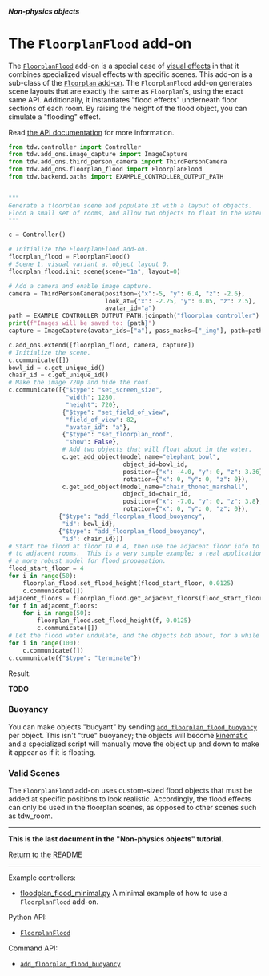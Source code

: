 ##### Non-physics objects

# The `FloorplanFlood` add-on

The [`FloorplanFlood`](../../python/add_ons/floorplan_flood.md) add-on is a special case of [visual effects](visual_effects.md) in that it combines specialized visual effects with specific scenes. This add-on is a sub-class of the [`Floorplan` add-on](../scene_setup_high_level/floorplans.md). The `FloorplanFlood` add-on generates scene layouts that are exactly the same as `Floorplan`'s, using the exact same API. Additionally, it instantiates "flood effects" underneath floor sections of each room. By raising the height of the flood object, you can simulate a "flooding" effect.

Read [the API documentation](../../python/add_ons/floorplan_flood.md) for more information.

```python
from tdw.controller import Controller
from tdw.add_ons.image_capture import ImageCapture
from tdw.add_ons.third_person_camera import ThirdPersonCamera
from tdw.add_ons.floorplan_flood import FloorplanFlood
from tdw.backend.paths import EXAMPLE_CONTROLLER_OUTPUT_PATH


"""
Generate a floorplan scene and populate it with a layout of objects.
Flood a small set of rooms, and allow two objects to float in the water.
"""

c = Controller()

# Initialize the FloorplanFlood add-on.
floorplan_flood = FloorplanFlood()
# Scene 1, visual variant a, object layout 0.
floorplan_flood.init_scene(scene="1a", layout=0)

# Add a camera and enable image capture.
camera = ThirdPersonCamera(position={"x":-5, "y": 6.4, "z": -2.6},
                           look_at={"x": -2.25, "y": 0.05, "z": 2.5},
                           avatar_id="a")
path = EXAMPLE_CONTROLLER_OUTPUT_PATH.joinpath("floorplan_controller")
print(f"Images will be saved to: {path}")
capture = ImageCapture(avatar_ids=["a"], pass_masks=["_img"], path=path)

c.add_ons.extend([floorplan_flood, camera, capture])
# Initialize the scene.
c.communicate([])
bowl_id = c.get_unique_id()
chair_id = c.get_unique_id()
# Make the image 720p and hide the roof.
c.communicate([{"$type": "set_screen_size",
                "width": 1280,
                "height": 720},
               {"$type": "set_field_of_view",
                "field_of_view": 82,
                "avatar_id": "a"},
               {"$type": "set_floorplan_roof",
                "show": False},
               # Add two objects that will float about in the water.
               c.get_add_object(model_name="elephant_bowl",
                                object_id=bowl_id,
                                position={"x": -4.0, "y": 0, "z": 3.36},
                                rotation={"x": 0, "y": 0, "z": 0}),
               c.get_add_object(model_name="chair_thonet_marshall",
                                object_id=chair_id,
                                position={"x": -7.0, "y": 0, "z": 3.8},
                                rotation={"x": 0, "y": 0, "z": 0}),
              {"$type": "add_floorplan_flood_buoyancy",
               "id": bowl_id},
              {"$type": "add_floorplan_flood_buoyancy",
               "id": chair_id}])
# Start the flood at floor ID # 4, then use the adjacent floor info to propagate
# to adjacent rooms.  This is a very simple example; a real application would use 
# a more robust model for flood propagation.
flood_start_floor = 4
for i in range(50):
    floorplan_flood.set_flood_height(flood_start_floor, 0.0125)
    c.communicate([])
adjacent_floors = floorplan_flood.get_adjacent_floors(flood_start_floor)
for f in adjacent_floors:
    for i in range(50):
        floorplan_flood.set_flood_height(f, 0.0125)
        c.communicate([])
# Let the flood water undulate, and the objects bob about, for a while before quitting.
for i in range(100):
    c.communicate([])
c.communicate({"$type": "terminate"})
```

Result:

**TODO**

### Buoyancy

You can make objects "buoyant" by sending [`add_floorplan_flood_buoyancy`](../../api/command_api.md#add_floorplan_flood_buoyancy) per object. This isn't "true" buoyancy; the objects will become [kinematic](../physx/physics_objects.md) and a specialized script will manually move the object up and down to make it appear as if it is floating.

### Valid Scenes

The `FloorplanFlood` add-on uses custom-sized flood objects that must be added at specific positions to look realistic. Accordingly, the flood effects can only be used in the floorplan scenes, as opposed to other scenes such as tdw_room.

***

**This is the last document in the "Non-physics objects" tutorial.**

[Return to the README](../../../README.md)

***

Example controllers:

- [floodplan_flood_minimal.py](https://github.com/threedworld-mit/tdw/blob/master/Python/example_controllers/non_physics/floodplan_flood_minimal.py)  A minimal example of how to use a `FloorplanFlood` add-on.

Python API:

- [`FloorplanFlood`](../../python/add_ons/floorplan_flood.md)

Command API:

- [`add_floorplan_flood_buoyancy`](../../api/command_api.md#add_floorplan_flood_buoyancy)